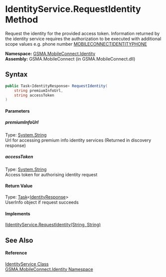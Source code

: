 IdentityService.RequestIdentity Method
======================================
Request the identity for the provided access token. Information returned by the identity service requires the authorization to be executed with additional scope values e.g. phone number [MOBILECONNECTIDENTITYPHONE][1]

**Namespace:** [GSMA.MobileConnect.Identity][2]  
**Assembly:** GSMA.MobileConnect (in GSMA.MobileConnect.dll)

Syntax
------

```csharp
public Task<IdentityResponse> RequestIdentity(
	string premiumInfoUrl,
	string accessToken
)
```

#### Parameters

##### *premiumInfoUrl*
Type: [System.String][3]  
Url for accessing premium info identity services (Returned in discovery response)

##### *accessToken*
Type: [System.String][3]  
Access token for authorising identity request

#### Return Value
Type: [Task][4]&lt;[IdentityResponse][5]>  
UserInfo object if request succeeds
#### Implements
[IIdentityService.RequestIdentity(String, String)][6]  


See Also
--------

#### Reference
[IdentityService Class][7]  
[GSMA.MobileConnect.Identity Namespace][2]  

[1]: ../../GSMA.MobileConnect/MobileConnectConstants/MOBILECONNECTIDENTITYPHONE.md
[2]: ../README.md
[3]: http://msdn.microsoft.com/en-us/library/s1wwdcbf
[4]: http://msdn.microsoft.com/en-us/library/dd321424
[5]: ../IdentityResponse/README.md
[6]: ../IIdentityService/RequestIdentity.md
[7]: README.md
[8]: ../../_icons/Help.png